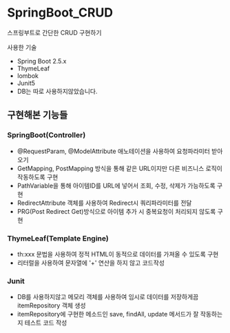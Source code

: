 # SpringBoot_CRUD
스프링부트로 간단한 CRUD 구현하기

사용한 기술
- Spring Boot 2.5.x
- ThymeLeaf
- lombok
- Junit5
- DB는 따로 사용하지않았습니다.

## 구현해본 기능들

### SpringBoot(Controller)
- @RequestParam, @ModelAttribute 애노테이션을 사용하여 요청파라미터 받아오기
- GetMapping, PostMapping 방식을 통해 같은 URL이지만 다른 비즈니스 로직이 작동하도록 구현
- PathVariable을 통해 아이템ID를 URL에 넣어서 조회, 수정, 삭제가 가능하도록 구현
- RedirectAttribute 객체를 사용하여 Redirect시 쿼리파라미터를 전달
- PRG(Post Redirect Get)방식으로 아이템 추가 시 중복요청이 처리되지 않도록 구현

### ThymeLeaf(Template Engine)
- th:xxx 문법을 사용하여 정적 HTML이 동적으로 데이터를 가져올 수 있도록 구현
- 리터럴을 사용하여 문자열에 '+' 연산을 하지 않고 코드작성

### Junit
- DB를 사용하지않고 메모리 객체를 사용하여 임시로 데이터를 저장하게끔 itemRepository 객체 생성
- itemRepository에 구현한 메소드인 save, findAll, update 메서드가 잘 작동하는지 테스트 코드 작성

